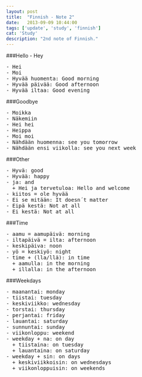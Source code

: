 ```yaml
---
layout: post
title:  "Finnish - Note 2"
date:   2013-09-09 10:44:00
tags: ['update', 'study', 'finnish']
cat: 'Study'
description: "2nd note of Finnish."
---
```


###Hello - Hey
<pre>
- Hei
- Moi
- Hyvää huomenta: Good morning
- Hyvää päivää: Good afternoon
- Hyvää iltaa: Good evening
</pre>

###Goodbye
<pre>
- Moikka
- Näkemiin
- Hei hei
- Heippa
- Moi moi
- Nähdään huomenna: see you tomorrow
- Nähdään ensi viikolla: see you next week
</pre>

###Other
<pre>
- Hyvä: good
- Hyvää: happy
- ja: and
  + Hei ja tervetuloa: Hello and welcome
- kiitos = ole hyvää
- Ei se mitään: It doesn´t matter
- Eipä kestä: Not at all
- Ei kestä: Not at all
</pre>

###Time
<pre>
- aamu = aamupäivä: morning
- iltapäivä = ilta: afternoon
- keskipäiva: noon
- yö = keskiyö: night 
- time + (lla/llä): in time
  + aamulla: in the morning
  + illalla: in the afternoon
</pre>

###Weekdays
<pre>
- maanantai: monday
- tiistai: tuesday
- keskiviikko: wednesday
- torstai: thursday
- perjantai: friday
- lauantai: saturday
- sunnuntai: sunday
- viikonloppu: weekend
- weekday + na: on day
  + tiistaina: on tuesday
  + lauantaina: on saturday
- weekday + sin: on days
  + keskiviikkoisin: on wednesdays
  + viikonloppuisin: on weekends
</pre>